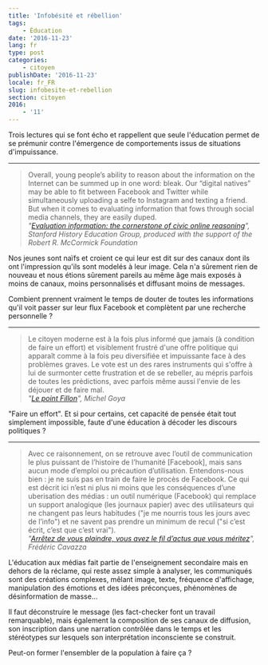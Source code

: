 ```yaml
---
title: 'Infobésité et rébellion'
tags:
    - Éducation
date: '2016-11-23'
lang: fr
type: post
categories:
    - citoyen
publishDate: '2016-11-23'
locale: fr_FR
slug: infobesite-et-rebellion
section: citoyen
2016:
    - '11'
---
```


Trois lectures qui se font écho et rappellent que seule l'éducation permet de se prémunir contre l'émergence de comportements issus de situations d'impuissance.

<!--more-->

***

> Overall, young people’s ability to reason about the information on the Internet can be summed up in one word: bleak. Our “digital natives” may be able to fit between Facebook and Twitter while simultaneously uploading a selfe to Instagram and texting a friend. But when it comes to evaluating information that fows through social media channels, they are easily duped.  
> <cite>"[Evaluation information: the cornerstone of civic online reasoning]({{<fileFolder>}}executive_summary_11.21.16.pdf)", Stanford History Education Group, produced with the support of the Robert R. McCormick Foundation</cite>

Nos jeunes sont naïfs et croient ce qui leur est dit sur des canaux dont ils ont l'impression qu'ils sont modelés à leur image. Cela n'a sûrement rien de nouveau et nous étions sûrement pareils au même âge mais exposés à moins de canaux, moins personnalisés et diffusant moins de messages.

Combient prennent vraiment le temps de douter de toutes les informations qu'il voit passer sur leur flux Facebook et complètent par une recherche personnelle ?

***

> Le citoyen moderne est à la fois plus informé que jamais (à condition de faire un effort) et visiblement frustré d'une offre politique qui apparaît comme à la fois peu diversifiée et impuissante face à des problèmes graves. Le vote est un des rares instruments qui s'offre à lui de surmonter cette frustration et de se rebeller, au mépris parfois de toutes les prédictions, avec parfois même aussi l'envie de les déjouer et de faire mal.  
> <cite>"[Le point Fillon](https://lavoiedelepee.blogspot.fr/2016/11/le-point-fillon.html)", Michel Goya</cite>

"Faire un effort". Et si pour certains, cet capacité de pensée était tout simplement impossible, faute d'une éducation à décoder les discours politiques ?

***

> Avec ce raisonnement, on se retrouve avec l’outil de communication le plus puissant de l’histoire de l’humanité [Facebook], mais sans aucun mode d’emploi ou précaution d’utilisation. Entendons-nous bien : je ne suis pas en train de faire le procès de Facebook. Ce qui est décrit ici n’est ni plus ni moins que les conséquences d’une uberisation des médias : un outil numérique (Facebook) qui remplace un support analogique (les journaux papier) avec des utilisateurs qui ne changent pas leurs habitudes ("je me nourris tous les jours avec de l’info") et ne savent pas prendre un minimum de recul ("si c’est écrit, c’est que c’est vrai").  
> <cite>"[Arrêtez de vous plaindre, vous avez le fil d’actus que vous méritez](https://fredcavazza.net/2016/11/24/arretez-de-vous-plaindre-vous-avez-le-fil-dactus-que-vous-meritez/)", Frédéric Cavazza</cite>

L'éducation aux médias fait partie de l'enseignement secondaire mais en dehors de la réclame, qui reste assez simple à analyser, les communiqués sont des créations complexes, mêlant image, texte, fréquence d'affichage, manipulation des émotions et des idées préconçues, phénomènes de désinformation de masse…

Il faut déconstruire le message (les <span lang="en">fact-checker</span> font un travail remarquable), mais également la composition de ses canaux de diffusion, son inscription dans une narration contrôlée dans le temps et les stéréotypes sur lesquels son interprétation inconsciente se construit.

Peut-on former l'ensembler de la population à faire ça ?